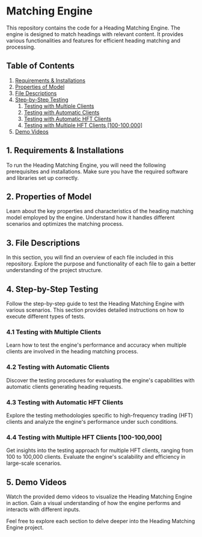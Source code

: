 # Matching Engine

This repository contains the code for a Heading Matching Engine. The engine is designed to match headings with relevant content. It provides various functionalities and features for efficient heading matching and processing.

## Table of Contents

1. [Requirements & Installations](#requirements--installations)
2. [Properties of Model](#properties-of-model)
3. [File Descriptions](#file-descriptions)
4. [Step-by-Step Testing](#step-by-step-testing)
    1. [Testing with Multiple Clients](#testing-with-multiple-clients)
    2. [Testing with Automatic Clients](#testing-with-automatic-clients)
    3. [Testing with Automatic HFT Clients](#testing-with-automatic-hft-clients)
    4. [Testing with Multiple HFT Clients [100-100,000]](#testing-with-multiple-hft-clients-100-100000)
5. [Demo Videos](#demo-videos)

## 1. Requirements & Installations
To run the Heading Matching Engine, you will need the following prerequisites and installations. Make sure you have the required software and libraries set up correctly.

## 2. Properties of Model
Learn about the key properties and characteristics of the heading matching model employed by the engine. Understand how it handles different scenarios and optimizes the matching process.

## 3. File Descriptions
In this section, you will find an overview of each file included in this repository. Explore the purpose and functionality of each file to gain a better understanding of the project structure.

## 4. Step-by-Step Testing
Follow the step-by-step guide to test the Heading Matching Engine with various scenarios. This section provides detailed instructions on how to execute different types of tests.

### 4.1 Testing with Multiple Clients
Learn how to test the engine's performance and accuracy when multiple clients are involved in the heading matching process.

### 4.2 Testing with Automatic Clients
Discover the testing procedures for evaluating the engine's capabilities with automatic clients generating heading requests.

### 4.3 Testing with Automatic HFT Clients
Explore the testing methodologies specific to high-frequency trading (HFT) clients and analyze the engine's performance under such conditions.

### 4.4 Testing with Multiple HFT Clients [100-100,000]
Get insights into the testing approach for multiple HFT clients, ranging from 100 to 100,000 clients. Evaluate the engine's scalability and efficiency in large-scale scenarios.

## 5. Demo Videos
Watch the provided demo videos to visualize the Heading Matching Engine in action. Gain a visual understanding of how the engine performs and interacts with different inputs.

Feel free to explore each section to delve deeper into the Heading Matching Engine project.
